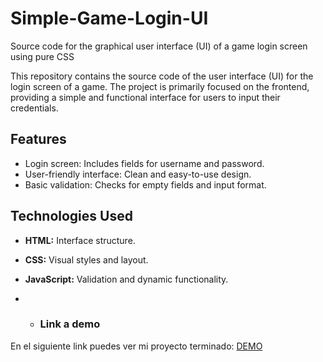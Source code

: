 # Simple-Game-Login-UI
Source code for the graphical user interface (UI) of a game login screen using pure CSS

This repository contains the source code of the user interface (UI) for the login screen of a game. The project is primarily focused on the frontend, providing a simple and functional interface for users to input their credentials.

## Features

- Login screen: Includes fields for username and password.
- User-friendly interface: Clean and easy-to-use design.
- Basic validation: Checks for empty fields and input format.

## Technologies Used

- **HTML:** Interface structure.
- **CSS:** Visual styles and layout.
- **JavaScript:** Validation and dynamic functionality.

- * ### Link a demo
En el siguiente link puedes ver mi proyecto terminado: [DEMO](https://vercel.com/pol-garzas-projects/simple-game-login-ui)

